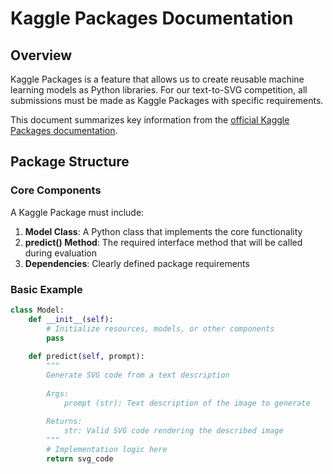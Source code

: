 # Kaggle Packages Documentation

## Overview

Kaggle Packages is a feature that allows us to create reusable machine learning models as Python libraries. For our text-to-SVG competition, all submissions must be made as Kaggle Packages with specific requirements.

This document summarizes key information from the [official Kaggle Packages documentation](https://www.kaggle.com/docs/packages).

## Package Structure

### Core Components

A Kaggle Package must include:

1. **Model Class**: A Python class that implements the core functionality
2. **predict() Method**: The required interface method that will be called during evaluation
3. **Dependencies**: Clearly defined package requirements

### Basic Example

```python
class Model:
    def __init__(self):
        # Initialize resources, models, or other components
        pass
        
    def predict(self, prompt):
        """
        Generate SVG code from a text description
        
        Args:
            prompt (str): Text description of the image to generate
            
        Returns:
            str: Valid SVG code rendering the described image
        """
        # Implementation logic here
        return svg_code